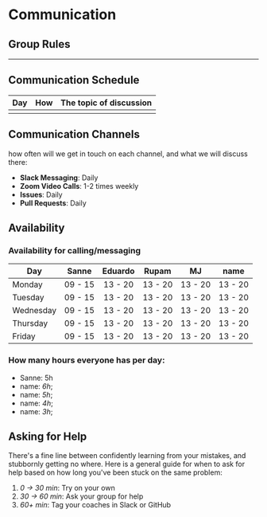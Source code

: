 # Communication

## Group Rules

<!-- any general rules you'd like to set for your group? -->

---

## Communication Schedule

| Day | How | The topic of discussion |
| --- | :-: | ----------------------- |
|     |     |                         |

## Communication Channels

how often will we get in touch on each channel, and what we will discuss there:

- **Slack Messaging**: Daily
- **Zoom Video Calls**: 1-2 times weekly
- **Issues**: Daily
- **Pull Requests**: Daily

## Availability

### Availability for calling/messaging

| Day       |  Sanne  | Eduardo |  Rupam  |   MJ    |  name   |
| --------- | :-----: | :-----: | :-----: | :-----: | :-----: |
| Monday    | 09 - 15 | 13 - 20 | 13 - 20 | 13 - 20 | 13 - 20 |
| Tuesday   | 09 - 15 | 13 - 20 | 13 - 20 | 13 - 20 | 13 - 20 |
| Wednesday | 09 - 15 | 13 - 20 | 13 - 20 | 13 - 20 | 13 - 20 |
| Thursday  | 09 - 15 | 13 - 20 | 13 - 20 | 13 - 20 | 13 - 20 |
| Friday    | 09 - 15 | 13 - 20 | 13 - 20 | 13 - 20 | 13 - 20 |

### How many hours everyone has per day:

- Sanne: 5h
- name: _6h_;
- name: _5h_;
- name: _4h_;
- name: _3h_;

## Asking for Help

There's a fine line between confidently learning from your mistakes, and stubbornly getting no where. Here is a general guide for when to ask for help based on how long you've been stuck on the same problem:

1. _0 -> 30 min_: Try on your own
2. _30 -> 60 min_: Ask your group for help
3. _60+ min_: Tag your coaches in Slack or GitHub
